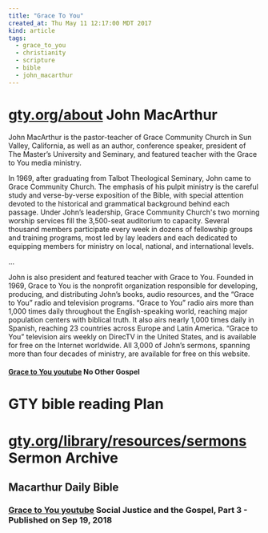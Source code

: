 ```yaml
---
title: "Grace To You"
created_at: Thu May 11 12:17:00 MDT 2017
kind: article
tags:
  - grace_to_you
  - christianity
  - scripture
  - bible
  - john_macarthur
---
```


<h1>
  <a href="https://www.gty.org/about/john" target="_blank">gty.org/about</a>
  John MacArthur
</h1>

John MacArthur is the pastor-teacher of Grace Community Church in Sun
Valley, California, as well as an author, conference speaker, president
of The Master’s University and Seminary, and featured teacher with
the Grace to You media ministry.

In 1969, after graduating from Talbot Theological Seminary, John came
to Grace Community Church. The emphasis of his pulpit ministry is the
careful study and verse-by-verse exposition of the Bible, with special
attention devoted to the historical and grammatical background behind each
passage. Under John’s leadership, Grace Community Church's two morning
worship services fill the 3,500-seat auditorium to capacity. Several
thousand members participate every week in dozens of fellowship groups and
training programs, most led by lay leaders and each dedicated to equipping
members for ministry on local, national, and international levels.

...

John is also president and featured teacher with Grace to You. Founded
in 1969, Grace to You is the nonprofit organization responsible for
developing, producing, and distributing John’s books, audio resources,
and the “Grace to You” radio and television programs. “Grace
to You” radio airs more than 1,000 times daily throughout the
English-speaking world, reaching major population centers with biblical
truth. It also airs nearly 1,000 times daily in Spanish, reaching 23
countries across Europe and Latin America. “Grace to You” television
airs weekly on DirecTV in the United States, and is available for free
on the Internet worldwide. All 3,000 of John’s sermons, spanning more
than four decades of ministry, are available for free on this website.

<h4>
  <a href="https://www.youtube.com/watch?v=5VOWZDu4hwM" target="_blank">Grace to You youtube</a>
  No Other Gospel
</h4>

<h1>GTY bible reading Plan</h2>

<h1>
  <a href="https://www.gty.org/library/resources/sermons-library/scripture/1?book=1&chapter=0" target="_blank">gty.org/library/resources/sermons</a>
  Sermon Archive
</h1>

<h2>Macarthur Daily Bible</h2>

<h3>
  <a href="https://www.youtube.com/watch?time_continue=4&v=N2H-NNUS3RQ" target="_blank">Grace to You youtube</a>
  Social Justice and the Gospel, Part 3 - Published on Sep 19, 2018
</h3>

<!--
html boilerplate fragments
<a href="" target="_blank"></a>
<a name=""></a>
<img src="" width="400px">
<ul>
  <li></li>
  <li><a href="" target="_blank"></a></li>
</ul>
<pre>
</pre>
<p style="margin-bottom: 2em;"></p>
<hr style="border: 0; height: 3px; background: #333; background-image: linear-gradient(to right, #ccc, #333, #ccc);">
<pre><code>
</code></pre>
<math xmlns='http://www.w3.org/1998/Math/MathML' display='block'>
</math>
-->
